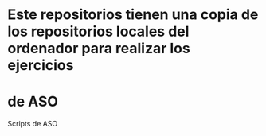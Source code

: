 # Este repositorios tienen una copia de los repositorios locales del ordenador para realizar los ejercicios
# de ASO
Scripts de ASO
